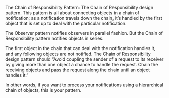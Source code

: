 The Chain of Responsibility Pattern:
The Chain of Responsibility design pattern. This pattern is
all about connecting objects in a chain of notification; as a notification travels
down the chain, it’s handled by the first object that is set up to deal with the
particular notification.

The Observer pattern notifies observers in parallel fashion. But the Chain of Responsibility pattern notifies objects in series. 

The first object in the chain that can deal with the notification handles it, and
any following objects are not notified.
The Chain of Responsibility design pattern should
“Avoid coupling the sender of a request to its receiver by giving more than
one object a chance to handle the request. Chain the receiving objects and
pass the request along the chain until an object handles it.”

In other words, if you want to process your notifications using a hierarchical
chain of objects, this is your pattern.



